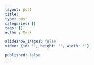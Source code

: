 ```yaml
---
layout: post
title: 
type: post
categories: []
tags: []
author: Mark

slideshow_images: false
video: {id: '', height: '', width: ''}

published: false
---
```

